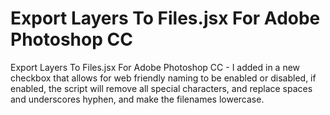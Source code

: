 Export Layers To Files.jsx For Adobe Photoshop CC
==========================

Export Layers To Files.jsx For Adobe Photoshop CC - I added in a new checkbox that allows for web friendly naming to be enabled or disabled, if enabled, the script will remove all special characters, and replace spaces and underscores hyphen, and make the filenames lowercase.

